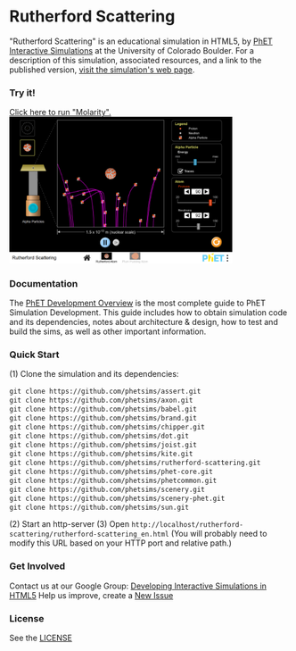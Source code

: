 Rutherford Scattering
================

"Rutherford Scattering" is an educational simulation in HTML5, by <a href="http://phet.colorado.edu/" target="_blank">PhET Interactive Simulations</a>
at the University of Colorado Boulder.
For a description of this simulation, associated resources, and a link to the published version,
<a href="http://phet.colorado.edu/en/simulation/rutherford-scattering" target="_blank">visit the simulation's web page</a>.
### Try it!
<a href="http://phet.colorado.edu/sims/html/rutherford-scattering/latest/rutherford-scattering_en.html" target="_blank">Click here to run "Molarity".</a>
<a href="http://phet.colorado.edu/sims/html/rutherford-scattering/latest/rutherford-scattering_en.html" target="_blank">
<img src="https://raw.githubusercontent.com/phetsims/rutherford-scattering/master/assets/rutherford-scattering-screenshot.png" alt="Screenshot" style="width: 400px;"/>
</a>

### Documentation
The <a href="http://bit.ly/phet-development-overview" target="_blank">PhET Development Overview</a> is the most complete guide to PhET Simulation
Development. This guide includes how to obtain simulation code and its dependencies, notes about architecture & design, how to test and build
the sims, as well as other important information.
### Quick Start
(1) Clone the simulation and its dependencies:
```
git clone https://github.com/phetsims/assert.git
git clone https://github.com/phetsims/axon.git
git clone https://github.com/phetsims/babel.git
git clone https://github.com/phetsims/brand.git
git clone https://github.com/phetsims/chipper.git
git clone https://github.com/phetsims/dot.git
git clone https://github.com/phetsims/joist.git
git clone https://github.com/phetsims/kite.git
git clone https://github.com/phetsims/rutherford-scattering.git
git clone https://github.com/phetsims/phet-core.git
git clone https://github.com/phetsims/phetcommon.git
git clone https://github.com/phetsims/scenery.git
git clone https://github.com/phetsims/scenery-phet.git
git clone https://github.com/phetsims/sun.git
```
(2) Start an http-server
(3) Open `http://localhost/rutherford-scattering/rutherford-scattering_en.html` (You will probably need to modify this URL based on your HTTP port and relative path.)
### Get Involved
Contact us at our Google Group: <a href="http://groups.google.com/forum/#!forum/developing-interactive-simulations-in-html5" target="_blank">Developing Interactive
Simulations in HTML5</a>
Help us improve, create a <a href="http://github.com/phetsims/rutherford-scattering/issues/new" target="_blank">New Issue</a>
### License
See the <a href="https://github.com/phetsims/rutherford-scattering/blob/master/LICENSE" target="_blank">LICENSE</a>
